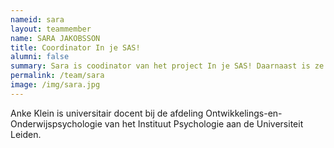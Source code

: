 ```yaml
---
nameid: sara
layout: teammember
name: SARA JAKOBSSON
title: Coordinator In je SAS!
alumni: false
summary: Sara is coodinator van het project In je SAS! Daarnaast is ze junior onderzoeker op het gebied van sociale angst bij de afdeling Ontwikkelings- en Onderwijspsychologie van de Universiteit Leiden. 
permalink: /team/sara
image: /img/sara.jpg
---
```


Anke Klein is universitair docent bij de afdeling Ontwikkelings-en-Onderwijspsychologie van het Instituut Psychologie aan de Universiteit Leiden.

